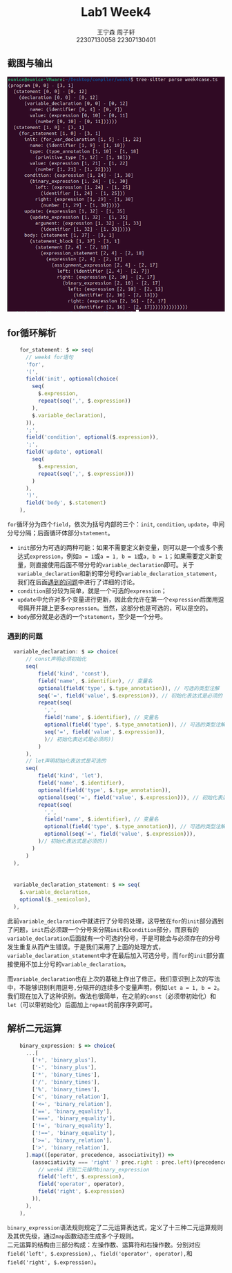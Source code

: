 # <center>Lab1 Week4</center>
<center>王宁森 周子轩</center>
<center>22307130058 22307130401</center>

## 截图与输出
![result_screenshot](./image/week4case.png)

## for循环解析


```javascript
    for_statement: $ => seq(
      // week4 for语句
      'for',
      '(',
      field('init', optional(choice(
        seq(
          $.expression,
          repeat(seq(',', $.expression))
        ),
        $.variable_declaration),
      )),
      ';',
      field('condition', optional($.expression)),
      ';',
      field('update', optional(
        seq(
          $.expression,
          repeat(seq(',', $.expression)))
        )
      ),
      ')',
      field('body', $.statement)
    ),
```
`for`循环分为四个`field`，依次为括号内部的三个：`init`, `condition`, `update`，中间分号分隔；后面循环体部分`statement`。

- `init`部分为可选的两种可能：如果不需要定义新变量，则可以是一个或多个表达式`expression`，例如`a = 1`或`a = 1, b = 1`或`a, b = 1`；如果需要定义新变量，则直接使用后面不带分号的`variable_declaration`即可。关于`variable_declaration`和新的带分号的`variable_declaration_statement`，我们在后面[遇到的问题](###遇到的问题)中进行了详细的讨论。
- `condition`部分较为简单，就是一个可选的`expression`；
- `update`中允许对多个变量进行更新，因此会允许在第一个`expression`后面用逗号隔开并跟上更多`expression`。当然，这部分也是可选的，可以是空的。
- `body`部分就是必选的一个`statement`，至少是一个分号。


### 遇到的问题

```javascript
  variable_declaration: $ => choice(
      // const声明必须初始化
      seq(
          field('kind', 'const'),
          field('name', $.identifier), // 变量名
          optional(field('type', $.type_annotation)), // 可选的类型注解
          seq('=', field('value', $.expression)), // 初始化表达式是必须的
          repeat(seq(
            ',', 
            field('name', $.identifier), // 变量名
            optional(field('type', $.type_annotation)), // 可选的类型注解
            seq('=', field('value', $.expression)),
            )// 初始化表达式是必须的))
          )
      ),
      // let声明初始化表达式是可选的
      seq(
          field('kind', 'let'),
          field('name', $.identifier),
          optional(field('type', $.type_annotation)),
          optional(seq('=', field('value', $.expression))), // 初始化表达式是可选的
          repeat(seq(
            ',', 
            field('name', $.identifier), // 变量名
            optional(field('type', $.type_annotation)), // 可选的类型注解
            optional(seq('=', field('value', $.expression))),
          )// 初始化表达式是必须的))
        )
      )
  ),


  variable_declaration_statement: $ => seq(
    $.variable_declaration,
    optional($._semicolon),
  ),
```
此前`variable_declaration`中就进行了分号的处理，这导致在`for`的`init`部分遇到了问题，`init`后必须跟一个分号来分隔`init`和`condition`部分，而原有的`variable_declaration`后面就有一个可选的分号，于是可能会与必须存在的分号发生重复从而产生错误。于是我们采用了上面的处理方式，`variable_declaration_statement`中才在最后加入可选分号，而`for`的`init`部分直接使用不加上分号的`variable_declaration`。

而`variable_declaration`也在上次的基础上作出了修正。我们意识到上次的写法中，不能够识别利用逗号`,`分隔开的连续多个变量声明，例如`let a = 1, b = 2`。我们现在加入了这种识别。做法也很简单，在之前的`const`（必须带初始化）和`let`（可以带初始化）后面加上`repeat`的前序序列即可。

## 解析二元运算  

```javascript
    binary_expression: $ => choice(
      ...[
        ['+', 'binary_plus'],
        ['-', 'binary_plus'],
        ['*', 'binary_times'],
        ['/', 'binary_times'],
        ['%', 'binary_times'],
        ['<', 'binary_relation'],
        ['<=', 'binary_relation'],
        ['==', 'binary_equality'],
        ['===', 'binary_equality'],
        ['!=', 'binary_equality'],
        ['!==', 'binary_equality'],
        ['>=', 'binary_relation'],
        ['>', 'binary_relation'],
      ].map(([operator, precedence, associativity]) =>
        (associativity === 'right' ? prec.right : prec.left)(precedence, seq(
          // week4 识别二元操作binary_expression
          field('left', $.expression),
          field('operator', operator),
          field('right', $.expression)
        )),
      ),
    ),
```  

`binary_expression`语法规则规定了二元运算表达式，定义了十三种二元运算规则及其优先级，通过`map`函数动态生成多个子规则。  
二元运算的结构由三部分构成：左操作数、运算符和右操作数。分别对应`field('left', $.expression),`、`field('operator', operator),`和`field('right', $.expression)`。